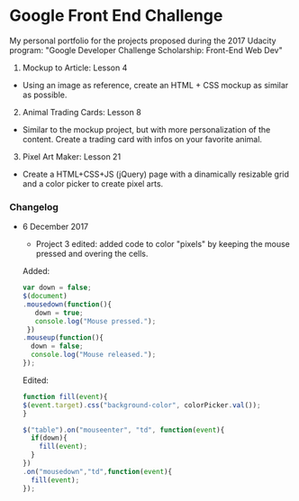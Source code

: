 # Google Front End Challenge
My personal portfolio for the projects proposed during the 2017 Udacity program: "Google Developer Challenge Scholarship: Front-End Web Dev"

1. Mockup to Article: Lesson 4
- Using an image as reference, create an HTML + CSS mockup as similar as possible.
2. Animal Trading Cards: Lesson 8
- Similar to the mockup project, but with more personalization of the content. Create a trading card with infos on your favorite animal.
3. Pixel Art Maker: Lesson 21
- Create a HTML+CSS+JS (jQuery) page with a dinamically resizable grid and a color picker to create pixel arts.

### Changelog ###

- 6 December 2017
  - Project 3 edited: added code to color "pixels" by keeping the mouse pressed and overing the cells.
  
  Added:
  ```javascript
  var down = false;
  $(document)
  .mousedown(function(){
     down = true;
     console.log("Mouse pressed.");
   })
  .mouseup(function(){
    down = false;
    console.log("Mouse released.");
  });
  ```
  Edited:
  ```javascript
  function fill(event){
  $(event.target).css("background-color", colorPicker.val());
  }

  $("table").on("mouseenter", "td", function(event){
    if(down){
      fill(event);
    }
  })
  .on("mousedown","td",function(event){
    fill(event);
  });
  ```
